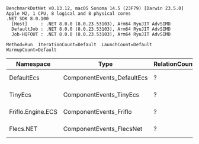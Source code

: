 ```

BenchmarkDotNet v0.13.12, macOS Sonoma 14.5 (23F79) [Darwin 23.5.0]
Apple M2, 1 CPU, 8 logical and 8 physical cores
.NET SDK 8.0.100
  [Host]     : .NET 8.0.0 (8.0.23.53103), Arm64 RyuJIT AdvSIMD
  DefaultJob : .NET 8.0.0 (8.0.23.53103), Arm64 RyuJIT AdvSIMD
  Job-HQFOUT : .NET 8.0.0 (8.0.23.53103), Arm64 RyuJIT AdvSIMD

Method=Run  IterationCount=Default  LaunchCount=Default  
WarmupCount=Default  

```
| Namespace         | Type                                | RelationCount | Mean              | Ratio    | Allocated  | 
|------------------ |------------------------------------ |-------------- |------------------:|---------:|-----------:|
| DefaultEcs        | ComponentEvents_DefaultEcs          | ?             |      2,548.685 ns |     0.37 |          - | 
| TinyEcs           | ComponentEvents_TinyEcs             | ?             |      4,414.266 ns |     0.64 |          - | 
| Friflo.Engine.ECS | ComponentEvents_Friflo              | ?             |      6,935.659 ns |     1.00 |          - | 
| Flecs.NET         | ComponentEvents_FlecsNet            | ?             |     11,421.612 ns |     1.65 |          - | 
